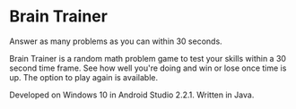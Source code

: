 # Brain Trainer
Answer as many problems as you can within 30 seconds.

Brain Trainer is a random math problem game to test your
skills within a 30 second time frame.
See how well you're doing and win or lose once time is up.
The option to play again is available.

Developed on Windows 10 in Android Studio 2.2.1. Written in Java.
